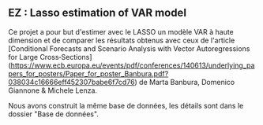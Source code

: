 ## EZ : Lasso estimation of VAR model

Ce projet a pour but d'estimer avec le LASSO un modèle VAR à haute dimension et de comparer les résultats obtenus avec ceux de l'article [Conditional Forecasts and Scenario Analysis with Vector Autoregressions for Large Cross‐Sections] (https://www.ecb.europa.eu/events/pdf/conferences/140613/underlying_papers_for_posters/Paper_for_poster_Banbura.pdf?038034c16666eff452307babe6f7cd76) de Marta Banbura, Domenico Giannone & Michele Lenza. 

Nous avons construit la même base de données, les détails sont dans le dossier "Base de données". 
